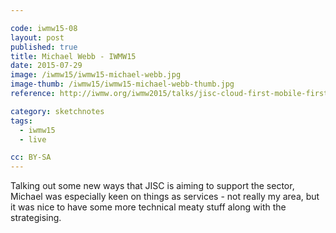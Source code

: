 ```yaml
---

code: iwmw15-08
layout: post
published: true
title: Michael Webb - IWMW15
date: 2015-07-29
image: /iwmw15/iwmw15-michael-webb.jpg
image-thumb: /iwmw15/iwmw15-michael-webb-thumb.jpg
reference: http://iwmw.org/iwmw2015/talks/jisc-cloud-first-mobile-first-platform/

category: sketchnotes
tags:
  - iwmw15
  - live

cc: BY-SA
---
```


Talking out some new ways that JISC is aiming to support the sector, Michael was especially keen on things as services - not really my area, but it was nice to have some more technical meaty stuff along with the strategising.
